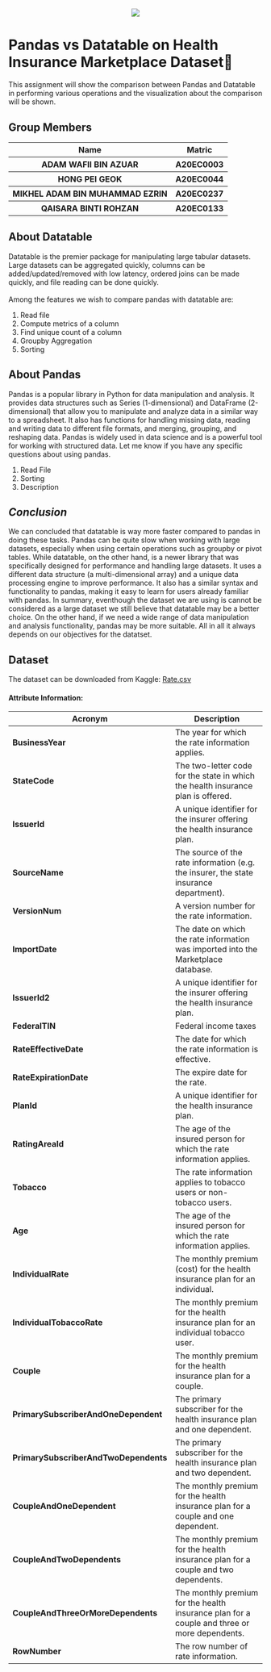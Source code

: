 <h1 align="center">
  <img src="https://user-images.githubusercontent.com/120556342/211182736-a99ae2f7-2f1c-488a-a388-9cb2efc2afa1.png">
  <br>
</h1>
<h1>
Pandas vs Datatable on Health Insurance Marketplace Dataset🏥</h1>
This assignment will show the comparison between Pandas and Datatable in performing various operations and the visualization about the comparison will be shown. 

## **Group Members**
<table>
  <tr>
    <th>Name</th>
    <th>Matric</th>
  </tr>
  <tr>
    <th>ADAM WAFII BIN AZUAR</th>
    <th>A20EC0003</th>
  </tr>
  <tr>
    <th>HONG PEI GEOK</th>
    <th>A20EC0044</th>
  </tr>
    <tr>
    <th>MIKHEL ADAM BIN MUHAMMAD EZRIN</th>
    <th>A20EC0237</th>
  </tr>
    <tr>
    <th>QAISARA BINTI ROHZAN</th>
    <th>A20EC0133</th>
  </tr>
</table>

## **About Datatable**
Datatable is the premier package for manipulating large tabular datasets. Large datasets can be aggregated quickly, columns can be added/updated/removed with low latency, ordered joins can be made quickly, and file reading can be done quickly.<br><br>
Among the features we wish to compare pandas with datatable are:
1. Read file
2. Compute metrics of a column
3. Find unique count of a column
4. Groupby Aggregation
5. Sorting

## **About Pandas**
Pandas is a popular library in Python for data manipulation and analysis. It provides data structures such as Series (1-dimensional) and DataFrame (2-dimensional) that allow you to manipulate and analyze data in a similar way to a spreadsheet. It also has functions for handling missing data, reading and writing data to different file formats, and merging, grouping, and reshaping data. Pandas is widely used in data science and is a powerful tool for working with structured data. Let me know if you have any specific questions about using pandas.
1. Read File
2. Sorting
3. Description

## *Conclusion*
We can concluded that datatable is way more faster compared to pandas in doing these tasks. Pandas can be quite slow when working with large datasets, especially when using certain operations such as groupby or pivot tables. While datatable, on the other hand, is a newer library that was specifically designed for performance and handling large datasets. It uses a different data structure (a multi-dimensional array) and a unique data processing engine to improve performance. It also has a similar syntax and functionality to pandas, making it easy to learn for users already familiar with pandas. In summary, eventhough the dataset we are using is cannot be considered as a large dataset we still believe that datatable may be a better choice. On the other hand, if we need a wide range of data manipulation and analysis functionality, pandas may be more suitable. All in all it always depends on our objectives for the datatset.


## **Dataset**
The dataset can be downloaded from Kaggle: <a href="https://www.kaggle.com/datasets/hhs/health-insurance-marketplace?select=Rate.csv">Rate.csv</a>
#### Attribute Information:
| Acronym | Description |
| --- | --- |
| **BusinessYear** |   The year for which the rate information applies.  |
|**StateCode** |  The two-letter code for the state in which the health insurance plan is offered.  |
| **IssuerId** | A unique identifier for the insurer offering the health insurance plan. |
| **SourceName** |  The source of the rate information (e.g. the insurer, the state insurance department). |
| **VersionNum** | A version number for the rate information.  |
| **ImportDate** |  The date on which the rate information was imported into the Marketplace database.   |
| **IssuerId2** | A unique identifier for the insurer offering the health insurance plan.  |
| **FederalTIN** | Federal income taxes  |
| **RateEffectiveDate** |  The date for which the rate information is effective.   |
|**RateExpirationDate** |  The expire date for the rate. |
| **PlanId** | A unique identifier for the health insurance plan. |
| **RatingAreaId** | The age of the insured person for which the rate information applies.  |
| **Tobacco** | The rate information applies to tobacco users or non-tobacco users. |
| **Age** |   The age of the insured person for which the rate information applies.  |
| **IndividualRate** |  The monthly premium (cost) for the health insurance plan for an individual.  |
| **IndividualTobaccoRate** | The monthly premium for the health insurance plan for an individual tobacco user.  |
| **Couple** | The monthly premium for the health insurance plan for a couple.  |
|**PrimarySubscriberAndOneDependent** |  The primary subscriber for the health insurance plan and one dependent. |
| **PrimarySubscriberAndTwoDependents** | The primary subscriber for the health insurance plan and two dependent. |
| **CoupleAndOneDependent** | The monthly premium for the health insurance plan for a couple and one dependent. |
| **CoupleAndTwoDependents** | The monthly premium for the health insurance plan for a couple and two dependents.  |
| **CoupleAndThreeOrMoreDependents** |  The monthly premium for the health insurance plan for a couple and three or more dependents.   |
| **RowNumber** | The row number of rate information.  |
